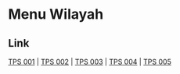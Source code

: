 # Menu Wilayah

## Link

[TPS 001](https://github.com/gigit-pemilu/pemilu-2024-12-sumatera-utara/tree/main/pilpres/hitung-suara/sub/12-sumatera-utara/sub/02-tapanuli-utara/sub/15-muara/sub/2008-silando/sub/001-tps)
 | 
[TPS 002](https://github.com/gigit-pemilu/pemilu-2024-12-sumatera-utara/tree/main/pilpres/hitung-suara/sub/12-sumatera-utara/sub/02-tapanuli-utara/sub/15-muara/sub/2008-silando/sub/002-tps)
 | 
[TPS 003](https://github.com/gigit-pemilu/pemilu-2024-12-sumatera-utara/tree/main/pilpres/hitung-suara/sub/12-sumatera-utara/sub/02-tapanuli-utara/sub/15-muara/sub/2008-silando/sub/003-tps)
 | 
[TPS 004](https://github.com/gigit-pemilu/pemilu-2024-12-sumatera-utara/tree/main/pilpres/hitung-suara/sub/12-sumatera-utara/sub/02-tapanuli-utara/sub/15-muara/sub/2008-silando/sub/004-tps)
 | 
[TPS 005](https://github.com/gigit-pemilu/pemilu-2024-12-sumatera-utara/tree/main/pilpres/hitung-suara/sub/12-sumatera-utara/sub/02-tapanuli-utara/sub/15-muara/sub/2008-silando/sub/005-tps)

